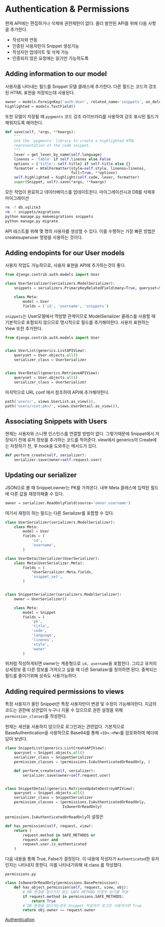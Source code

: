 # Authentication & Permissions


현재 API에는 편집하거나 삭제에 권한제한이 없다. 좀더 발전된 API를 위해 다음 사항을 추가한다.

- 작성자와 연동
- 인증된 사용자만이 Snippet 생성가능
- 작성자만 업데이트 및 삭제 가능
- 인증되지 않은 요청에는 읽기만 가능하도록

## Adding information to our model

사용자를 나타내는 필드를 Snippet 모델 클래스에 추가한다.
다른 필드는 코드의 강조된 HTML 표현을 저장되는데 사용된다.

```python
owner = models.ForeignKey('auth.User', related_name='snippets', on_delete=models.CASCADE)
highlighted = models.TextField()
```

또한 모델이 저장될 때 `pygments` 코드 강조 라이브러리를 사용하여 강조 표시된 필드가 채워지도록 해야한다.

```python
def save(self, *args, **kwargs):
    """
    Use the `pygments` library to create a highlighted HTML
    representation of the code snippet.
    """
    lexer = get_lexer_by_name(self.language)
    linenos = 'table' if self.linenos else False
    options = {'title': self.title} if self.title else {}
    formatter = HtmlFormatter(style=self.style, linenos=linenos,
                              full=True, **options)
    self.highlighted = highlight(self.code, lexer, formatter)
    super(Snippet, self).save(*args, **kwargs)
```

모든 작업이 완료하고 데이터베이스를 업데이트한다. 마이그레이션시과 DB를 삭제후 마이그레이션

```bash
rm -f db.sqlite3
rm -r snippets/migrations
python manage.py makemigrations snippets
python manage.py migrate
```

API 테스트를 위해 몇 명의 사용자를 생성할 수 있다. 이를  수행하는 가장 빠른 방법은 createsuperuser 명령을 사용하는 것이다.

## Adding endopints for our User models

사용자 작업도 가능하므로, 사용자 표현을 API에 추가하는것이 좋다.

```python
from django.contrib.auth.models import User

class UserSerializer(serializers.ModelSerializer):
    snippets = serializers.PrimaryKeyRelatedField(many=True, queryset=Snippet.objects.all())

    class Meta:
        model = User
        fields = ('id', 'username', 'snippets')
```

`snippets`는 User모델에서 역방향 관계이므로 ModelSerializer 클래스를 사용할 때 기본적으로 포함되지 않으므로 명시적으로 필드를 추가해야한다. 사용자 표현하는 View 또한 추가한다.

```python
from django.contrib.auth.models import User


class UserList(generics.ListAPIView):
    queryset = User.objects.all()
    serializer_class = UserSerializer


class UserDetail(generics.RetrieveAPIView):
    queryset = User.objects.all()
    serializer_class = UserSerializer
```

마지막으로 URL conf 에서 참조하여 API에 추가해야한다.

```python
path('users/', views.UserList.as_view()),
path('users/<int:pk>/', views.UserDetail.as_view()),
```

## Associating Snippets with Users

현재는 사용자와 스니펫 인스턴스를 연결할 방법이 없다.
그렇기때문에 Snippet에서 저장되기 전에 유저 정보를 추가하는 코드를 적어준다.
view에서 generics의 Create에는 저장하기 전, 후 hook을 도와주는 메서드가 있다.

```python
def perform_create(self, serializer):
    serializer.save(owner=self.request.user)
```

## Updating our serializer

JSON으로 볼 때 Snippet.owner는 PK를 가져온다.
내부 Meta 클래스에 입력된 필드에 다른 값을 재정의해줄 수 있다.

```python
owner = serializer.ReadOnlyField(source='owner.username')
```

여기서 재정의 하는 필드는 다른 Serializer를 포함할 수 있다.

```python
class UserSerializer(serializers.ModelSerializer):
    class Meta:
        model = User
        fields = (
            'id',
            'username',
        )

class UserDetailSerializer(UserSerializer):
    class Meta(UserSerializer.Meta):
        fields = (
            *UserSerializer.Meta.fields,
            'snippet_set',
        )


class SnippetSerializer(serializers.ModelSerializer):
    owner = UserSerializer()

    class Meta:
        model = Snippet
        fields = (
            'pk',
            'title',
            'code',
            'language',
            'linenos',
            'style',
            'owner'
        )

```

위처럼 작성하게되면 owner는 계층형으로 `id, username`을 포함한다.
그리고 유저의 상세정보 중 다른 정보를 가져오고 싶을 때 다른 Serializer를 정의하면 된다. 중복되는필드를 줄이기위해 상속도 사용가능하다.


## Adding required permissions to views

특정 사용자가 올린 Snippet은 특정 사용자만이 변경 및 수정이 가능해야한다.
지금의 코드는 권한에 상관없이 누구나 지울 수 있으므로 권한 설정을 위해 `permission_classes`를 작성한다.

현재는 세션을 사용하지 않으므로 로그인과는 관련없다. 기본적으로 BaseAuthentication을 사용하므로 Base64를 통해 `<ID>:<PW>`를 암호화하여 헤더에 담아 보낸다.

```python
class SnippetList(generics.ListCreateAPIView):
    queryset = Snippet.objects.all()
    serializer_class = SnippetSerializer
    permission_classes = (permissions.IsAuthenticatedOrReadOnly, )

    def perform_create(self, serializer):
        serializer.save(owner=self.request.user)


class SnippetDetail(generics.RetrieveUpdateDestroyAPIView):
    queryset = Snippet.objects.all()
    serializer_class = SnippetSerializer
    permission_classes = (permissions.IsAuthenticatedOrReadOnly,
                          IsOwnerOrReadOnly)
```

`permissions.IsAuthenticatedOrReadOnly`이 설정은
```python
def has_permission(self, request, view):
    return (
        request.method in SAFE_METHODS or
        request.user and
        request.user.is_authenticated
    )
```

다음 내용을 통해 True, False가 결정된다. 이 내용에 작성자가 `Authenticated`한 유저인지는 나타내지 못한다. 이를 나타내기위해 새 class 를 작성했다.

`permissions.py`
```python
class IsOwnerOrReadOnly(permissions.BasePermission):
    def has_object_permission(self, request, view, obj):
        # DB 변경을 일으키지 않는 SAFE METHOD 인경우 읽기를 허용
        if request.method in permissions.SAFE_METHODS:
            return True
        # DB 변경을 일으키는경우 Snippet 작성자가 로그인 사용자이면 True
        return obj.owner == request.owner
```

[Authentication]()

